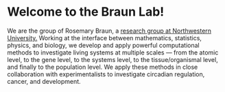 # Welcome to the Braun Lab!

We are the group of Rosemary Braun, a [research group at Northwestern University.](https://sites.northwestern.edu/braunlab/) Working at the interface between mathematics, statistics, physics, and biology, we develop and apply powerful computational methods to investigate living systems at multiple scales — from the atomic level, to the gene level, to the systems level, to the tissue/organismal level, and finally to the population level.  We apply these methods in close collaboration with experimentalists to investigate circadian regulation, cancer, and development.

